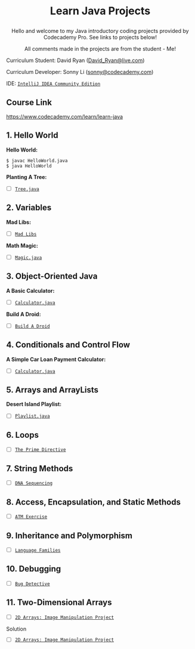 # <p style="text-align: center;">Learn Java Projects

<p style="text-align: center;">Hello and welcome to my Java introductory coding projects provided by Codecademy Pro. See links to projects below!

<p style="text-align: center;">All comments made in the projects are from the student - Me!

Curriculum Student: David Ryan
(David_Ryan@live.com)

Curriculum Developer: Sonny Li (sonny@codecademy.com)

IDE: [`IntelliJ IDEA Community Edition`](https://www.jetbrains.com/idea/)


<!-- links to social media accounts -->

## Course Link

https://www.codecademy.com/learn/learn-java

## 1. Hello World

**Hello World:**
```
$ javac HelloWorld.java
$ java HelloWorld
```

**Planting A Tree:**
- [ ] [`Tree.java`](https://github.com/DavidChandlerR/-Codecademy-Beginner-Java-/tree/main/1-Planting-a-Tree/Planting%20A%20Tree/src) 
## 2. Variables ##

**Mad Libs:**
- [ ] [`Mad Libs`](https://github.com/DavidChandlerR/-Codecademy-Beginner-Java-/tree/main/2-Mad-Libs/Mad%20Libs/src)

**Math Magic:**
- [ ] [`Magic.java`](https://github.com/DavidChandlerR/-Codecademy-Beginner-Java-/tree/main/2-Math-Magic/src)

## 3. Object-Oriented Java

**A Basic Calculator:**

- [ ] [`Calculator.java`](https://github.com/DavidChandlerR/-Codecademy-Beginner-Java-/tree/main/3-A-Basic-Calculator/A%20Basic%20Calculator/src)

**Build A Droid:**

- [ ] [`Build A Droid`](https://github.com/DavidChandlerR/-Codecademy-Beginner-Java-/tree/main/3-Build-A-Droid/Build%20A%20Droid/src)

## 4. Conditionals and Control Flow

**A Simple Car Loan Payment Calculator:**

- [ ] [`Calculator.java`](https://github.com/DavidChandlerR/-Codecademy-Beginner-Java-/tree/main/4-A-Simple-Loan-Payment-Calculator/A%20Simple%20Car%20Loan%20Payment%20Calculator/src)

## 5. Arrays and ArrayLists

**Desert Island Playlist:**

- [ ] [`Playlist.java`](https://github.com/DavidChandlerR/-Codecademy-Beginner-Java-/tree/main/5-Arrays-ArrayLists/Desert%20Island%20Playlist/src)
## 6. Loops

- [ ] [`The Prime Directive`](https://github.com/DavidChandlerR/-Codecademy-Beginner-Java-/tree/main/6-Loops/The%20Prime%20Directive/src)

## 7. String Methods

- [ ] [`DNA Sequencing`](https://github.com/DavidChandlerR/-Codecademy-Beginner-Java-/tree/main/7-String-Methods/DNA%20Sequencing/src)

## 8. Access, Encapsulation, and Static Methods

- [ ] [`ATM Exercise`](https://github.com/DavidChandlerR/-Codecademy-Beginner-Java-/tree/main/8-Access-Encapsulation-and-Static-Methods/ATM/src)

## 9. Inheritance and Polymorphism

- [ ] [`Language Families`](https://github.com/DavidChandlerR/-Codecademy-Beginner-Java-/blob/main/9-Inheritance-and-Polymorphism/Language%20Families/src/Language.java
)

## 10. Debugging

- [ ] [`Bug Detective`](https://github.com/DavidChandlerR/-Codecademy-Beginner-Java-/tree/main/10-Debugging/Bug%20Detective/src)

## 11. Two-Dimensional Arrays

- [ ] [`2D Arrays: Image Manipulation Project`](https://github.com/DavidChandlerR/-Codecademy-Beginner-Java-/tree/main/11-Two-Dimentional-Arrays/Arrays%20Image%20Manipulation%20Project/src)
 
 Solution
- [ ] [`2D Arrays: Image Manipulation Project`](https://github.com/DavidChandlerR/Codecademy-Beginner-Java/blob/main/11-Two-Dimentional-Arrays/Arrays%20Image%20Manipulation%20Project/src/Solution/Solution.java)

